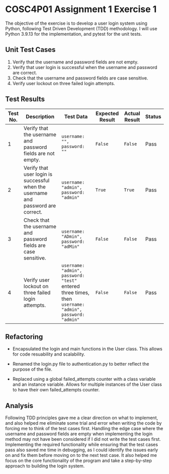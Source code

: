 # COSC4P01 Assignment 1 Exercise 1

The objective of the exercise is to develop a user login system using Python, following Test Driven Development (TDD) methodology. I will use Python 3.9.13 for the implementation, and pytest for the unit tests.

## Unit Test Cases

1. Verify that the username and password fields are not empty.
2. Verify that user login is successful when the username and password are correct.
3. Check that the username and password fields are case sensitive.
4. Verify user lockout on three failed login attempts.

## Test Results

Test No. | Description | Test Data | Expected Result | Actual Result | Status
--- | --- | --- | --- | --- | ---
1 | Verify that the username and password fields are not empty. | `username: "", password: ""` | `False` | `False` | Pass
2 | Verify that user login is successful when the username and password are correct. | `username: "admin", password: "admin"` | `True` | `True` | Pass
3 | Check that the username and password fields are case sensitive. | `username: "ADmin", password: "adMin"` | `False` | `False` | Pass
4 | Verify user lockout on three failed login attempts. | `username: "admin", password: "test"` entered three times, then `username: "admin", password: "admin"` | `False` | `False` | Pass

## Refactoring

- Encapsulated the login and main functions in the User class. This allows for code resuability and scalability.

- Renamed the login.py file to authentication.py to better reflect the purpose of the file.

- Replaced using a global failed_attempts counter with a class variable and an instance variable. Allows for multiple instances of the User class to have their own failed_attempts counter.

## Analysis

Following TDD principles gave me a clear direction on what to implement, and also helped me eliminate some trial and error when writing the code by forcing me to think of the test cases first. Handling the edge case where the username and password fields are empty when implementing the login method may not have been considered if I did not write the test cases first.
Implementing the required functionality while ensuring that the test cases pass also saved me time in debugging, as I could identify the issues early on and fix them before moving on to the next test case. It also helped me focus on the core functionality of the program and take a step-by-step approach to building the login system.
